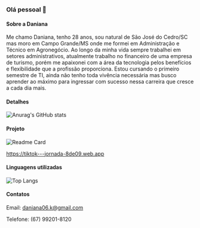 ### Olá pessoal 👋

#### Sobre a Daniana
Me chamo Daniana, tenho 28 anos, sou natural de São José do Cedro/SC mas moro em Campo Grande/MS onde me formei em Administração e Técnico em Agronegócio.
Ao longo da minha vida sempre trabalhei em setores administrativos, atualmente trabalho no financeiro de uma empresa de turismo, porém me apaixonei com a área da tecnologia pelos benefícios e flexibilidade que a profissão proporciona.
Estou cursando o primeiro semestre de TI, ainda não tenho toda vivência necessária mas busco aprender ao máximo para ingressar com sucesso nessa carreira que cresce a cada dia mais.

#### Detalhes

![Anurag's GitHub stats](https://github-readme-stats.vercel.app/api?username=DaniK0106&show_icons=true&theme=dark)

#### Projeto

![Readme Card](https://github-readme-stats.vercel.app/api/pin/?username=DaniK0106&repo=Tik-Tok-Jornada-Dev&theme=dark)

https://tiktok---jornada-8de09.web.app

#### Linguagens utilizadas

![Top Langs](https://github-readme-stats.vercel.app/api/top-langs/?username=Danik0106&layout=compact)

#### Contatos

Email: daniana06.k@gmail.com

Telefone: (67) 99201-8120
